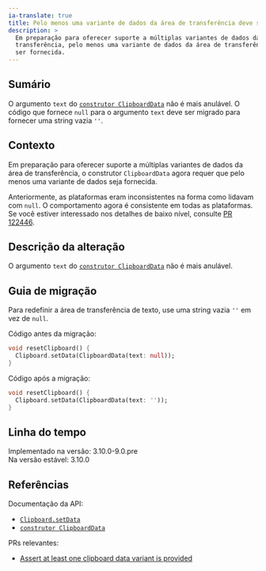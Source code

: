 ```yaml
---
ia-translate: true
title: Pelo menos uma variante de dados da área de transferência deve ser fornecida
description: >
  Em preparação para oferecer suporte a múltiplas variantes de dados da área de
  transferência, pelo menos uma variante de dados da área de transferência deve
  ser fornecida.
---
```


## Sumário

O argumento `text` do [`construtor ClipboardData`][] não é mais anulável.
O código que fornece `null` para o argumento `text` deve ser migrado para
fornecer uma string vazia `''`.

## Contexto

Em preparação para oferecer suporte a múltiplas variantes de dados da área de
transferência, o construtor `ClipboardData` agora requer que pelo menos uma
variante de dados seja fornecida.

Anteriormente, as plataformas eram inconsistentes na forma como lidavam com `null`.
O comportamento agora é consistente em todas as plataformas. Se você estiver
interessado nos detalhes de baixo nível, consulte [PR 122446][].

## Descrição da alteração

O argumento `text` do [`construtor ClipboardData`][] não é mais anulável.

## Guia de migração

Para redefinir a área de transferência de texto, use uma string vazia `''` em
vez de `null`.

Código antes da migração:

```dart
void resetClipboard() {
  Clipboard.setData(ClipboardData(text: null));
}
```

Código após a migração:

```dart
void resetClipboard() {
  Clipboard.setData(ClipboardData(text: ''));
}
```

## Linha do tempo

Implementado na versão: 3.10.0-9.0.pre<br>
Na versão estável: 3.10.0

## Referências

Documentação da API:

* [`Clipboard.setData`][]
* [`construtor ClipboardData`][]

PRs relevantes:

* [Assert at least one clipboard data variant is provided][]

[`construtor ClipboardData`]: {{site.api}}/flutter/services/ClipboardData/ClipboardData.html
[`Clipboard.setData`]: {{site.api}}/flutter/services/Clipboard/setData.html
[PR 122446]: {{site.repo.flutter}}/pull/122446
[Assert at least one clipboard data variant is provided]: {{site.repo.flutter}}/pull/122446
